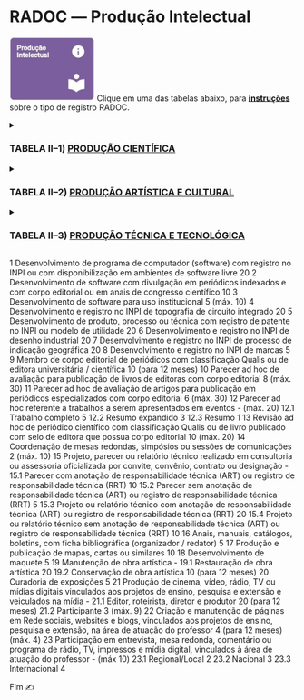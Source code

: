 # RADOC &#x2015; Produção Intelectual

<img src="../media/painel-producao-intelectual.jpg" width="150"> Clique em uma das tabelas abaixo, para <ins>**instruções**</ins> sobre o tipo de registro RADOC.

<details><summary><b><H3>TABELA II–1) <ins>PRODUÇÃO CIENTÍFICA</ins></H3></b></summary>

|Item|Descrição|Pontos|**_Link_ para Instruções**|
|-|-|-|-|
|1|Artigo completo ou texto literário publicado em periódico|-|-|
|1.1|.... Com classificação no Qualis/CAPES **A**|25|[Registro oriundo do _Lattes_](./fonte-lattes.md)|
|1.2|.... Com classificação no Qualis/CAPES **B**|20|[Registro oriundo do _Lattes_](./fonte-lattes.md)|
|1.3|.... Com classificação no Qualis/CAPES **C**|15|[Registro oriundo do _Lattes_](./fonte-lattes.md)|
|1.4|.... Não sujeito à classificação no Qualis/CAPES|10 (máx. 10)|[Registro oriundo do _Lattes_](./fonte-lattes.md)|
|2|Resumo de artigo em periódicos especializados<br>nacional ou internacional com corpo editorial|5|[O docente insere o registro](./fonte-insercao.md)|
|3|Artigos ou textos literários em repositórios de<br>publicação eletrônica ligados a editoras ou universidades|5 (máx. 10)|[O docente insere o registro](./fonte-insercao.md)|
|4|Resumo expandido publicado em anais de congresso|(máx. 10)|-|
|4.1|....	Internacional|8|[Registro oriundo do _Lattes_](./fonte-lattes.md)|
|4.2|.... Nacional|6|[Registro oriundo do _Lattes_](./fonte-lattes.md)|
|4.3|....	Regional ou Local|4|[Registro oriundo do _Lattes_](./fonte-lattes.md)|
|5|Resumo simples publicado em anais de congresso|(máx. 10)|-|
|5.1|.... Internacional|4|[Registro oriundo do _Lattes_](./fonte-lattes.md)|
|5.2|.... Nacional|3|[Registro oriundo do _Lattes_](./fonte-lattes.md)|
|5.3|.... Regional ou Local|2|[Registro oriundo do _Lattes_](./fonte-lattes.md)|
|6|Trabalho completo publicado em anais de congresso científico|10|[Registro oriundo do _Lattes_](./fonte-lattes.md)|
|7|Livro publicado com selo de editora que possua corpo editorial|40|[Registro oriundo do _Lattes_](./fonte-lattes.md)|
|8|Livro publicado com selo de editora que não possua corpo editorial|10|[Registro oriundo do _Lattes_](./fonte-lattes.md)|
|9|Capítulo de livro publicado com selo de editora<br>que possua corpo editorial|10 (máx. 40)|[Registro oriundo do _Lattes_](./fonte-lattes.md)|
|10|Edição ou organização de livro (coletânea) publicado<br>com selo de editora que possua corpo editorial|12|[Registro oriundo do _Lattes_](./fonte-lattes.md)|
|11|Capítulo traduzido de livro publicado<br>com selo de editora que possua corpo editorial|5 (máx. 20)|[Registro oriundo do _Lattes_](./fonte-lattes.md)|
|12|Tradução de livro publicado com selo de editora que possua corpo editorial|20|[Registro oriundo do _Lattes_](./fonte-lattes.md)|
|13|Tradução de artigos publicados em periódicos<br>com classificação no Qualis|10|[O docente insere o registro](./fonte-insercao.md)|
|14|Resenhas, prefácios ou verbetes|5|[O docente insere o registro](./fonte-insercao.md)|
|15|Tradução de resenhas, prefácios ou verbetes|2|[O docente insere o registro](./fonte-insercao.md)|
|16|Livro didático desenvolvido para projetos<br>institucionais/governamentais|10|[Registro oriundo do _Lattes_](./fonte-lattes.md)|
|17|Editor de Anais de Eventos|(máx. 1 evento)|-|
|17.1|.... Internacional|15|[O docente insere o registro](./fonte-insercao.md)|
|17.2|.... Nacional|10|[O docente insere o registro](./fonte-insercao.md)|
|17.3|.... Regional ou Local|5|[O docente insere o registro](./fonte-insercao.md)|
|18|Dissertação de Mestrado defendida e aprovada<br>(sendo o docente o autor da dissertação)|20|[Registro oriundo do _Lattes_](./fonte-lattes.md)|
|19|Tese de Doutorado defendida e aprovada<br>(sendo o docente o autor da tese)|40|[Registro oriundo do _Lattes_](./fonte-lattes.md)|
|20|Bolsista de Produtividade do CNPq|20<br>(para 12 meses)|[O docente insere o registro](./fonte-insercao.md)|
</details>

<details><summary><b><H3>TABELA II–2) <ins>PRODUÇÃO ARTÍSTICA E CULTURAL</ins></H3></b></summary>

|Item|Descrição|Pontos|**_Link_ para Instruções**|
|-|-|-|-|
|1|Criação, produção e direção de filmes, vídeos, discos,<br>audiovisuais, coreografias, peças teatrais, óperas ou musicais,<br>ou musicais apresentados em eventos|-|-|
|1.1|.... Locais ou regionais|10|[Registro oriundo do _Lattes_](./fonte-lattes.md)|
|1.2|.... Nacionais|15|[Registro oriundo do _Lattes_](./fonte-lattes.md)|
|1.3|.... Internacionais|20|[Registro oriundo do _Lattes_](./fonte-lattes.md)|
|2|Criação e produção do projeto gráfico de livros: concepção gráfica<br>(mancha gráfica, diagramação, escolha de fonte)|10|[Registro oriundo do _Lattes_](./fonte-lattes.md)|
|3|Criação de trilha sonora para cinema, televisão ou teatro|15|[Registro oriundo do _Lattes_](./fonte-lattes.md)|
|4|Criação e produção de projeto de iluminação cênica,<br>figurinos, formas animadas e similares|15|[Registro oriundo do _Lattes_](./fonte-lattes.md)|
|5|Design de impressos por peça|1<br>(máx. 20)|[Registro oriundo do _Lattes_](./fonte-lattes.md)|
|6|Exposições e apresentações artísticas locais ou regionais|-|-|
|6.1|.... Participação individual, camerista, solista ou ator principal|16|[Registro oriundo do _Lattes_](./fonte-lattes.md)|
|6.2|.... Participação coletiva ou coadjuvante|5|[Registro oriundo do _Lattes_](./fonte-lattes.md)|
|7|Exposições e apresentações artísticas nacionais|-|-|
|7.1|.... Participação individual, camerista, solista ou ator principal|20|[Registro oriundo do _Lattes_](./fonte-lattes.md)|
|7.2|.... Participação coletiva ou coadjuvante|10|[Registro oriundo do _Lattes_](./fonte-lattes.md)|
|8|Exposições e apresentações artísticas internacionais|-|-|
|8.1|.... Participação individual, camerista, solista ou ator principal|20|[Registro oriundo do _Lattes_](./fonte-lattes.md)|
|8.2|.... Participação coletiva ou coadjuvante|15|[Registro oriundo do _Lattes_](./fonte-lattes.md)|
|9|Composições musicais|-|-|
|9.1|.... Editadas|20|[Registro oriundo do _Lattes_](./fonte-lattes.md)|
|9.2|.... Publicadas em revistas científicas|20|[Registro oriundo do _Lattes_](./fonte-lattes.md)|
|9.3|.... Gravadas|20|[Registro oriundo do _Lattes_](./fonte-lattes.md)|
|9.4|.... Executadas em apresentações públicas|15|[Registro oriundo do _Lattes_](./fonte-lattes.md)|
|10|Produção artística, arquitetônica ou de design premiada em evento|-|-|
|10.1|.... Local ou regional|5|[Registro oriundo do _Lattes_](./fonte-lattes.md)|
|10.2|.... Nacional|10|[Registro oriundo do _Lattes_](./fonte-lattes.md)|
|10.3|.... Internacional|15|[Registro oriundo do _Lattes_](./fonte-lattes.md)|
|11|Arranjos musicais (canto, coral e orquestral)|5|[Registro oriundo do _Lattes_](./fonte-lattes.md)|
|12|presentação artística ou cultural em rádio ou TV|5|[Registro oriundo do _Lattes_](./fonte-lattes.md)|
|13|Sonoplastia (cinema, música, rádio, televisão, teatro)|3|[Registro oriundo do _Lattes_](./fonte-lattes.md)|
|14|Fotos publicitárias, jornalísticas, portfólio ou dossiê jornalístico,<br>ensaio jornalístico ou artístico, charge ou ilustração|3 (máx. 15)|[Registro oriundo do _Lattes_](./fonte-lattes.md)|
</details>

<details><summary><b><H3>TABELA II–3) <ins>PRODUÇÃO TÉCNICA E TECNOLÓGICA</ins></H3></b></summary>

|Item|Descrição|Pontos|**_Link_ para Instruções**|
|-|-|-|-|
|1|Desenvolvimento de programa de computador (software) com registro no INPI<br>ou com disponibilização em ambientes de software livre|20|[Registro oriundo do _Lattes_](./fonte-lattes.md)|
|1.1|Desenvolvimento de software com divulgação em periódicos indexados e com corpo editorial ou em anais de congresso científico|10|[Registro oriundo do _Lattes_](./fonte-lattes.md)|
</details>

1	Desenvolvimento de programa de computador (software) com registro no INPI ou com
disponibilização em ambientes de software livre	20
2	Desenvolvimento de software com divulgação em periódicos indexados e com corpo editorial
ou em anais de congresso científico	10
3	Desenvolvimento de software para uso institucional	5
(máx. 10)
4	Desenvolvimento e registro no INPI de topografia de circuito integrado	20
5	Desenvolvimento de produto, processo ou técnica com registro de patente no INPI ou modelo
de utilidade	20
6	Desenvolvimento e registro no INPI de desenho industrial	20
7	Desenvolvimento e registro no INPI de processo de indicação geográfica	20
8	Desenvolvimento e registro no INPI de marcas	5
9	Membro de corpo editorial de periódicos com classificação Qualis ou de editora universitária /
científica	10
(para 12 meses)
10	Parecer ad hoc de avaliação para publicação de livros de editoras com corpo editorial	8
(máx. 30)
11	Parecer ad hoc de avaliação de artigos para publicação em periódicos especializados com
corpo editorial	6
(máx. 30)
12	Parecer ad hoc referente a trabalhos a serem apresentados em eventos	-
(máx. 20)
12.1	Trabalho completo	5
12.2	Resumo expandido	3
12.3	Resumo	1
13	Revisão ad hoc de periódico científico com classificação Qualis ou de livro publicado com
selo de editora que possua corpo editorial	10
(máx. 20)
14	Coordenação de mesas redondas, simpósios ou sessões de comunicações	2
(máx. 10)
15	Projeto, parecer ou relatório técnico realizado em consultoria ou assessoria oficializada por convite,
convênio, contrato ou designação	-
15.1	Parecer com anotação de responsabilidade técnica (ART) ou registro de responsabilidade
técnica (RRT)	10
15.2	Parecer sem anotação de responsabilidade técnica (ART) ou registro de responsabilidade
técnica (RRT)	5
15.3	Projeto ou relatório técnico com anotação de responsabilidade técnica (ART) ou registro de
responsabilidade técnica (RRT)	20
15.4	Projeto ou relatório técnico sem anotação de responsabilidade técnica (ART) ou registro de
responsabilidade técnica (RRT)	10
16	Anais, manuais, catálogos, boletins, com ficha bibliográfica (organizador / redator)	5
17	Produção e publicação de mapas, cartas ou similares	10
18	Desenvolvimento de maquete	5
19	Manutenção de obra artística	-
19.1	Restauração de obra artística	20
19.2	Conservação de obra artística	10
(para 12 meses)
20	Curadoria de exposições	5
21	Produção de cinema, vídeo, rádio, TV ou mídias digitais vinculados aos projetos de ensino, pesquisa e extensão e veiculados na mídia	-
21.1	Editor, roteirista, diretor e produtor	20
(para 12 meses)
21.2	Participante	3
(máx. 9)
22	Criação e manutenção de páginas em Rede sociais, websites e blogs, vinculados aos projetos de ensino, pesquisa e extensão, na área de atuação do professor	4
(para 12 meses) (máx. 4)
23	Participação em entrevista, mesa redonda, comentário ou programa de rádio, TV, impressos e
mídia digital, vinculados à área de atuação do professor	-
(máx 10)
23.1	Regional/Local	2
23.2	Nacional	3
23.3	Internacional	4



Fim &#9997;
